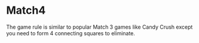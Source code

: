 # Match4

The game rule is similar to popular Match 3 games like Candy Crush except you need to form 4 connecting squares to eliminate.
